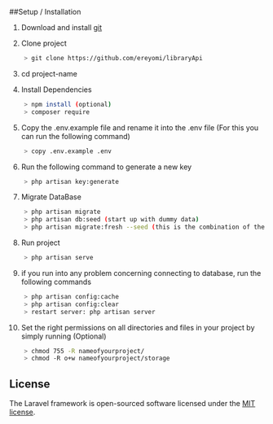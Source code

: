 ##Setup / Installation

1. Download and install [git](https://git-scm.com/)

2. Clone project

```bash
    > git clone https://github.com/ereyomi/libraryApi
```

3. cd project-name

4. Install Dependencies

```bash
    > npm install (optional)
    > composer require
```
5. Copy the .env.example file and rename it into the .env file (For this you can run the following command)

```bash
	> copy .env.example .env
```
6. Run the following command to generate a new key

```bash
	> php artisan key:generate
```
7. Migrate DataBase

```bash
	> php artisan migrate
	> php artisan db:seed (start up with dummy data)
	> php artisan migrate:fresh --seed (this is the combination of the above commands)
```
8. Run project

```bash
    > php artisan serve 
```
9. if you run into any problem concerning connecting to database, run the following commands

```bash
	> php artisan config:cache
	> php artisan config:clear
	> restart server: php artisan server
```
10. Set the right permissions on all directories and files in your project by simply running (Optional)

```bash
	> chmod 755 -R nameofyourproject/
	> chmod -R o+w nameofyourproject/storage
```

## License

The Laravel framework is open-sourced software licensed under the [MIT license](https://opensource.org/licenses/MIT).
